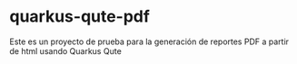 # quarkus-qute-pdf
Este es un proyecto de prueba para la generación de reportes PDF a partir de html usando Quarkus Qute
